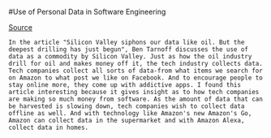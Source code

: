 

#Use of Personal Data in Software Engineering

[Source](https://www.theguardian.com/world/2017/aug/23/silicon-valley-big-data-extraction-amazon-whole-foods-facebook)


	In the article "Silicon Valley siphons our data like oil. But the deepest drilling has just begun", Ben Tarnoff discusses the use of data as a commodity by Silicon Valley. Just as how the oil industry drill for oil and makes money off it, the tech industry collects data. Tech companies collect all sorts of data-from what items we search for on Amazon to what post we like on Facebook. And to encourage people to stay online more, they come up with addictive apps. I found this article interesting because it gives insight as to how tech companies are making so much money from software. As the amount of data that can be harvested is slowing down, tech companies wish to collect data offline as well. And with technology like Amazon's new Amazon's Go, Amazon can collect data in the supermarket and with Amazon Alexa, collect data in homes.

